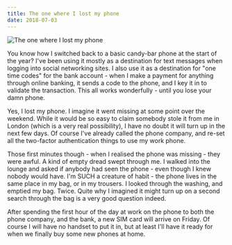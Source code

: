 ```yaml
---
title: The one where I lost my phone
date: 2018-07-03
---
```


![The one where I lost my phone](https://source.unsplash.com/Pll7AP6NFpY/1600x900)

You know how I switched back to a basic candy-bar phone at the start of the year? I've been using it mostly as a destination for text messages when logging into social networking sites. I also use it as a destination for "one time codes" for the bank account - when I make a payment for anything through online banking, it sends a code to the phone, and I key it in to validate the transaction. This all works wonderfully - until you lose your damn phone.

Yes, I lost my phone. I imagine it went missing at some point over the weekend. While it would be so easy to claim somebody stole it from me in London (which is a very real possibility), I have no doubt it will turn up in the next few days. Of course I've already called the phone company, and re-set all the two-factor authentication things to use my work phone.

Those first minutes though - when I realised the phone was missing - they were awful. A kind of empty dread swept through me. I walked into the lounge and asked if anybody had seen the phone - even though I knew nobody would have. I'm SUCH a creature of habit - the phone lives in the same place in my bag, or in my trousers. I looked through the washing, and emptied my bag. Twice. Quite why I imagined it might turn up on a second search through the bag is a very good question indeed.

After spending the first hour of the day at work on the phone to both the phone company, and the bank, a new SIM card will arrive on Friday. Of course I will have no handset to put it in, but at least I'll have it ready for when we finally buy some new phones at home.